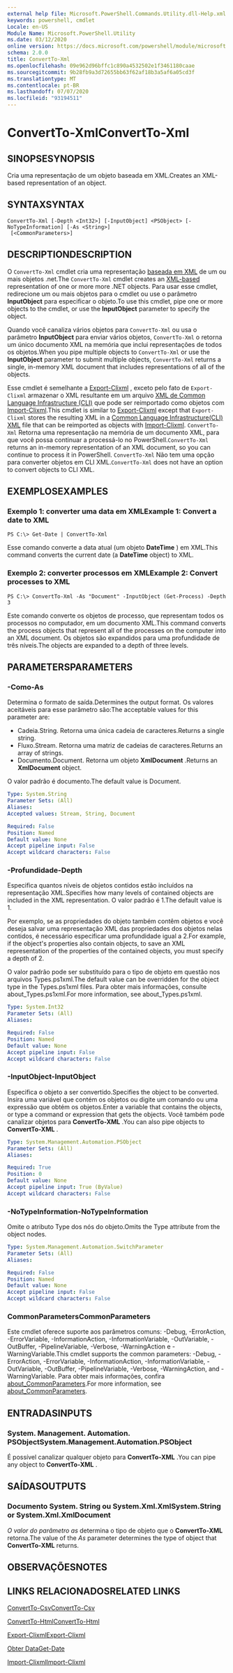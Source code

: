 ```yaml
---
external help file: Microsoft.PowerShell.Commands.Utility.dll-Help.xml
keywords: powershell, cmdlet
Locale: en-US
Module Name: Microsoft.PowerShell.Utility
ms.date: 03/12/2020
online version: https://docs.microsoft.com/powershell/module/microsoft.powershell.utility/convertto-xml?view=powershell-6&WT.mc_id=ps-gethelp
schema: 2.0.0
title: ConvertTo-Xml
ms.openlocfilehash: 09e962d96bffc1c890a4532502e1f3461180caae
ms.sourcegitcommit: 9b28fb9a3d72655bb63f62af18b3a5af6a05cd3f
ms.translationtype: MT
ms.contentlocale: pt-BR
ms.lasthandoff: 07/07/2020
ms.locfileid: "93194511"
---
```

# <span data-ttu-id="8d416-103">ConvertTo-Xml</span><span class="sxs-lookup"><span data-stu-id="8d416-103">ConvertTo-Xml</span></span>

## <span data-ttu-id="8d416-104">SINOPSE</span><span class="sxs-lookup"><span data-stu-id="8d416-104">SYNOPSIS</span></span>
<span data-ttu-id="8d416-105">Cria uma representação de um objeto baseada em XML.</span><span class="sxs-lookup"><span data-stu-id="8d416-105">Creates an XML-based representation of an object.</span></span>

## <span data-ttu-id="8d416-106">SYNTAX</span><span class="sxs-lookup"><span data-stu-id="8d416-106">SYNTAX</span></span>

```
ConvertTo-Xml [-Depth <Int32>] [-InputObject] <PSObject> [-NoTypeInformation] [-As <String>]
 [<CommonParameters>]
```

## <span data-ttu-id="8d416-107">DESCRIPTION</span><span class="sxs-lookup"><span data-stu-id="8d416-107">DESCRIPTION</span></span>

<span data-ttu-id="8d416-108">O `ConvertTo-Xml` cmdlet cria uma representação [baseada em XML](/dotnet/api/system.xml.xmldocument) de um ou mais objetos .net.</span><span class="sxs-lookup"><span data-stu-id="8d416-108">The `ConvertTo-Xml` cmdlet creates an [XML-based](/dotnet/api/system.xml.xmldocument) representation of one or more more .NET objects.</span></span> <span data-ttu-id="8d416-109">Para usar esse cmdlet, redirecione um ou mais objetos para o cmdlet ou use o parâmetro **InputObject** para especificar o objeto.</span><span class="sxs-lookup"><span data-stu-id="8d416-109">To use this cmdlet, pipe one or more objects to the cmdlet, or use the **InputObject** parameter to specify the object.</span></span>

<span data-ttu-id="8d416-110">Quando você canaliza vários objetos para `ConvertTo-Xml` ou usa o parâmetro **InputObject** para enviar vários objetos, `ConvertTo-Xml` o retorna um único documento XML na memória que inclui representações de todos os objetos.</span><span class="sxs-lookup"><span data-stu-id="8d416-110">When you pipe multiple objects to `ConvertTo-Xml` or use the **InputObject** parameter to submit multiple objects, `ConvertTo-Xml` returns a single, in-memory XML document that includes representations of all of the objects.</span></span>

<span data-ttu-id="8d416-111">Esse cmdlet é semelhante a [Export-Clixml](./Export-Clixml.md) , exceto pelo fato de `Export-Clixml` armazenar o XML resultante em um arquivo [XML de Common Language Infrastructure (CLI)](https://www.ecma-international.org/publications/standards/Ecma-335.htm) que pode ser reimportado como objetos com [Import-Clixml](./Import-Clixml.md).</span><span class="sxs-lookup"><span data-stu-id="8d416-111">This cmdlet is similar to [Export-Clixml](./Export-Clixml.md) except that `Export-Clixml` stores the resulting XML in a [Common Language Infrastructure(CLI) XML](https://www.ecma-international.org/publications/standards/Ecma-335.htm) file that can be reimported as objects with [Import-Clixml](./Import-Clixml.md).</span></span> <span data-ttu-id="8d416-112">`ConvertTo-Xml` Retorna uma representação na memória de um documento XML, para que você possa continuar a processá-lo no PowerShell.</span><span class="sxs-lookup"><span data-stu-id="8d416-112">`ConvertTo-Xml` returns an in-memory representation of an XML document, so you can continue to process it in PowerShell.</span></span> <span data-ttu-id="8d416-113">`ConvertTo-Xml` Não tem uma opção para converter objetos em CLI XML.</span><span class="sxs-lookup"><span data-stu-id="8d416-113">`ConvertTo-Xml` does not have an option to convert objects to CLI XML.</span></span>

## <span data-ttu-id="8d416-114">EXEMPLOS</span><span class="sxs-lookup"><span data-stu-id="8d416-114">EXAMPLES</span></span>

### <span data-ttu-id="8d416-115">Exemplo 1: converter uma data em XML</span><span class="sxs-lookup"><span data-stu-id="8d416-115">Example 1: Convert a date to XML</span></span>

```
PS C:\> Get-Date | ConvertTo-Xml
```

<span data-ttu-id="8d416-116">Esse comando converte a data atual (um objeto **DateTime** ) em XML.</span><span class="sxs-lookup"><span data-stu-id="8d416-116">This command converts the current date (a **DateTime** object) to XML.</span></span>

### <span data-ttu-id="8d416-117">Exemplo 2: converter processos em XML</span><span class="sxs-lookup"><span data-stu-id="8d416-117">Example 2: Convert processes to XML</span></span>

```
PS C:\> ConvertTo-Xml -As "Document" -InputObject (Get-Process) -Depth 3
```

<span data-ttu-id="8d416-118">Este comando converte os objetos de processo, que representam todos os processos no computador, em um documento XML.</span><span class="sxs-lookup"><span data-stu-id="8d416-118">This command converts the process objects that represent all of the processes on the computer into an XML document.</span></span> <span data-ttu-id="8d416-119">Os objetos são expandidos para uma profundidade de três níveis.</span><span class="sxs-lookup"><span data-stu-id="8d416-119">The objects are expanded to a depth of three levels.</span></span>

## <span data-ttu-id="8d416-120">PARAMETERS</span><span class="sxs-lookup"><span data-stu-id="8d416-120">PARAMETERS</span></span>

### <span data-ttu-id="8d416-121">-Como</span><span class="sxs-lookup"><span data-stu-id="8d416-121">-As</span></span>

<span data-ttu-id="8d416-122">Determina o formato de saída.</span><span class="sxs-lookup"><span data-stu-id="8d416-122">Determines the output format.</span></span>
<span data-ttu-id="8d416-123">Os valores aceitáveis para esse parâmetro são:</span><span class="sxs-lookup"><span data-stu-id="8d416-123">The acceptable values for this parameter are:</span></span>

- <span data-ttu-id="8d416-124">Cadeia.</span><span class="sxs-lookup"><span data-stu-id="8d416-124">String.</span></span>
<span data-ttu-id="8d416-125">Retorna uma única cadeia de caracteres.</span><span class="sxs-lookup"><span data-stu-id="8d416-125">Returns a single string.</span></span>
- <span data-ttu-id="8d416-126">Fluxo.</span><span class="sxs-lookup"><span data-stu-id="8d416-126">Stream.</span></span>
<span data-ttu-id="8d416-127">Retorna uma matriz de cadeias de caracteres.</span><span class="sxs-lookup"><span data-stu-id="8d416-127">Returns an array of strings.</span></span>
- <span data-ttu-id="8d416-128">Documento.</span><span class="sxs-lookup"><span data-stu-id="8d416-128">Document.</span></span>
<span data-ttu-id="8d416-129">Retorna um objeto **XmlDocument** .</span><span class="sxs-lookup"><span data-stu-id="8d416-129">Returns an **XmlDocument** object.</span></span>

<span data-ttu-id="8d416-130">O valor padrão é documento.</span><span class="sxs-lookup"><span data-stu-id="8d416-130">The default value is Document.</span></span>

```yaml
Type: System.String
Parameter Sets: (All)
Aliases:
Accepted values: Stream, String, Document

Required: False
Position: Named
Default value: None
Accept pipeline input: False
Accept wildcard characters: False
```

### <span data-ttu-id="8d416-131">-Profundidade</span><span class="sxs-lookup"><span data-stu-id="8d416-131">-Depth</span></span>

<span data-ttu-id="8d416-132">Especifica quantos níveis de objetos contidos estão incluídos na representação XML.</span><span class="sxs-lookup"><span data-stu-id="8d416-132">Specifies how many levels of contained objects are included in the XML representation.</span></span> <span data-ttu-id="8d416-133">O valor padrão é 1.</span><span class="sxs-lookup"><span data-stu-id="8d416-133">The default value is 1.</span></span>

<span data-ttu-id="8d416-134">Por exemplo, se as propriedades do objeto também contêm objetos e você deseja salvar uma representação XML das propriedades dos objetos nelas contidos, é necessário especificar uma profundidade igual a 2.</span><span class="sxs-lookup"><span data-stu-id="8d416-134">For example, if the object's properties also contain objects, to save an XML representation of the properties of the contained objects, you must specify a depth of 2.</span></span>

<span data-ttu-id="8d416-135">O valor padrão pode ser substituído para o tipo de objeto em questão nos arquivos Types.ps1xml.</span><span class="sxs-lookup"><span data-stu-id="8d416-135">The default value can be overridden for the object type in the Types.ps1xml files.</span></span> <span data-ttu-id="8d416-136">Para obter mais informações, consulte about_Types.ps1xml.</span><span class="sxs-lookup"><span data-stu-id="8d416-136">For more information, see about_Types.ps1xml.</span></span>

```yaml
Type: System.Int32
Parameter Sets: (All)
Aliases:

Required: False
Position: Named
Default value: None
Accept pipeline input: False
Accept wildcard characters: False
```

### <span data-ttu-id="8d416-137">-InputObject</span><span class="sxs-lookup"><span data-stu-id="8d416-137">-InputObject</span></span>

<span data-ttu-id="8d416-138">Especifica o objeto a ser convertido.</span><span class="sxs-lookup"><span data-stu-id="8d416-138">Specifies the object to be converted.</span></span> <span data-ttu-id="8d416-139">Insira uma variável que contém os objetos ou digite um comando ou uma expressão que obtém os objetos.</span><span class="sxs-lookup"><span data-stu-id="8d416-139">Enter a variable that contains the objects, or type a command or expression that gets the objects.</span></span> <span data-ttu-id="8d416-140">Você também pode canalizar objetos para **ConvertTo-XML** .</span><span class="sxs-lookup"><span data-stu-id="8d416-140">You can also pipe objects to **ConvertTo-XML** .</span></span>

```yaml
Type: System.Management.Automation.PSObject
Parameter Sets: (All)
Aliases:

Required: True
Position: 0
Default value: None
Accept pipeline input: True (ByValue)
Accept wildcard characters: False
```

### <span data-ttu-id="8d416-141">-NoTypeInformation</span><span class="sxs-lookup"><span data-stu-id="8d416-141">-NoTypeInformation</span></span>

<span data-ttu-id="8d416-142">Omite o atributo Type dos nós do objeto.</span><span class="sxs-lookup"><span data-stu-id="8d416-142">Omits the Type attribute from the object nodes.</span></span>

```yaml
Type: System.Management.Automation.SwitchParameter
Parameter Sets: (All)
Aliases:

Required: False
Position: Named
Default value: None
Accept pipeline input: False
Accept wildcard characters: False
```

### <span data-ttu-id="8d416-143">CommonParameters</span><span class="sxs-lookup"><span data-stu-id="8d416-143">CommonParameters</span></span>

<span data-ttu-id="8d416-144">Este cmdlet oferece suporte aos parâmetros comuns: -Debug, -ErrorAction, -ErrorVariable, -InformationAction, -InformationVariable, -OutVariable, -OutBuffer, -PipelineVariable, -Verbose, -WarningAction e -WarningVariable.</span><span class="sxs-lookup"><span data-stu-id="8d416-144">This cmdlet supports the common parameters: -Debug, -ErrorAction, -ErrorVariable, -InformationAction, -InformationVariable, -OutVariable, -OutBuffer, -PipelineVariable, -Verbose, -WarningAction, and -WarningVariable.</span></span> <span data-ttu-id="8d416-145">Para obter mais informações, confira [about_CommonParameters](https://go.microsoft.com/fwlink/?LinkID=113216).</span><span class="sxs-lookup"><span data-stu-id="8d416-145">For more information, see [about_CommonParameters](https://go.microsoft.com/fwlink/?LinkID=113216).</span></span>

## <span data-ttu-id="8d416-146">ENTRADAS</span><span class="sxs-lookup"><span data-stu-id="8d416-146">INPUTS</span></span>

### <span data-ttu-id="8d416-147">System. Management. Automation. PSObject</span><span class="sxs-lookup"><span data-stu-id="8d416-147">System.Management.Automation.PSObject</span></span>

<span data-ttu-id="8d416-148">É possível canalizar qualquer objeto para **ConvertTo-XML** .</span><span class="sxs-lookup"><span data-stu-id="8d416-148">You can pipe any object to **ConvertTo-XML** .</span></span>

## <span data-ttu-id="8d416-149">SAÍDAS</span><span class="sxs-lookup"><span data-stu-id="8d416-149">OUTPUTS</span></span>

### <span data-ttu-id="8d416-150">Documento System. String ou System.Xml.Xml</span><span class="sxs-lookup"><span data-stu-id="8d416-150">System.String or System.Xml.XmlDocument</span></span>

<span data-ttu-id="8d416-151">*O valor do parâmetro as* determina o tipo de objeto que o **ConvertTo-XML** retorna.</span><span class="sxs-lookup"><span data-stu-id="8d416-151">The value of the *As* parameter determines the type of object that **ConvertTo-XML** returns.</span></span>

## <span data-ttu-id="8d416-152">OBSERVAÇÕES</span><span class="sxs-lookup"><span data-stu-id="8d416-152">NOTES</span></span>

## <span data-ttu-id="8d416-153">LINKS RELACIONADOS</span><span class="sxs-lookup"><span data-stu-id="8d416-153">RELATED LINKS</span></span>

[<span data-ttu-id="8d416-154">ConvertTo-Csv</span><span class="sxs-lookup"><span data-stu-id="8d416-154">ConvertTo-Csv</span></span>](ConvertTo-Csv.md)

[<span data-ttu-id="8d416-155">ConvertTo-Html</span><span class="sxs-lookup"><span data-stu-id="8d416-155">ConvertTo-Html</span></span>](ConvertTo-Html.md)

[<span data-ttu-id="8d416-156">Export-Clixml</span><span class="sxs-lookup"><span data-stu-id="8d416-156">Export-Clixml</span></span>](Export-Clixml.md)

[<span data-ttu-id="8d416-157">Obter Data</span><span class="sxs-lookup"><span data-stu-id="8d416-157">Get-Date</span></span>](Get-Date.md)

[<span data-ttu-id="8d416-158">Import-Clixml</span><span class="sxs-lookup"><span data-stu-id="8d416-158">Import-Clixml</span></span>](Import-Clixml.md)
